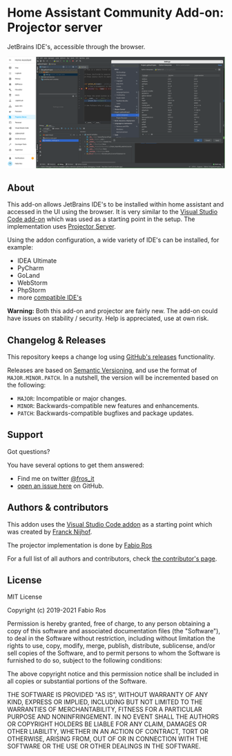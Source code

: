 # Home Assistant Community Add-on: Projector server

JetBrains IDE's, accessible through the browser.

![Projector server in the Home Assistant Frontend](images/screenshot.png)

## About

This add-on allows JetBrains IDE's to be installed within home assistant and accessed in the UI using the browser. It is very similar to the [Visual Studio Code add-on](https://github.com/hassio-addons/addon-vscode) which was used as a starting point in the setup. The implementation uses [Projector Server](https://github.com/JetBrains/projector-server).

Using the addon configuration, a wide variety of IDE's can be installed, for example:

* IDEA Ultimate
* PyCharm
* GoLand
* WebStorm
* PhpStorm
* more [compatible IDE's](https://github.com/JetBrains/projector-installer/blob/master/projector_installer/compatible_ide.json)

__Warning:__ Both this add-on and projector are fairly new. The add-on could have issues on stability / security. Help is appreciated, use at own risk.

## Changelog & Releases

This repository keeps a change log using [GitHub's releases][releases]
functionality.

Releases are based on [Semantic Versioning][semver], and use the format
of `MAJOR.MINOR.PATCH`. In a nutshell, the version will be incremented
based on the following:

- `MAJOR`: Incompatible or major changes.
- `MINOR`: Backwards-compatible new features and enhancements.
- `PATCH`: Backwards-compatible bugfixes and package updates.

## Support

Got questions?

You have several options to get them answered:

- Find me on twitter [@fros_it](https://twitter.com/fros_it)
- [open an issue here][issue] on GitHub.

## Authors & contributors

This addon uses the [Visual Studio Code addon](https://github.com/hassio-addons/addon-vscode) as a starting point which was created by [Franck Nijhof](https://github.com/frenck).

The projector implementation is done by [Fabio Ros](https://github.com/frosit)

For a full list of all authors and contributors,
check [the contributor's page][contributors].

## License

MIT License

Copyright (c) 2019-2021 Fabio Ros

Permission is hereby granted, free of charge, to any person obtaining a copy
of this software and associated documentation files (the "Software"), to deal
in the Software without restriction, including without limitation the rights
to use, copy, modify, merge, publish, distribute, sublicense, and/or sell
copies of the Software, and to permit persons to whom the Software is
furnished to do so, subject to the following conditions:

The above copyright notice and this permission notice shall be included in all
copies or substantial portions of the Software.

THE SOFTWARE IS PROVIDED "AS IS", WITHOUT WARRANTY OF ANY KIND, EXPRESS OR
IMPLIED, INCLUDING BUT NOT LIMITED TO THE WARRANTIES OF MERCHANTABILITY,
FITNESS FOR A PARTICULAR PURPOSE AND NONINFRINGEMENT. IN NO EVENT SHALL THE
AUTHORS OR COPYRIGHT HOLDERS BE LIABLE FOR ANY CLAIM, DAMAGES OR OTHER
LIABILITY, WHETHER IN AN ACTION OF CONTRACT, TORT OR OTHERWISE, ARISING FROM,
OUT OF OR IN CONNECTION WITH THE SOFTWARE OR THE USE OR OTHER DEALINGS IN THE
SOFTWARE.

[contributors]: https://github.com/frosit/addon-projector-server/graphs/contributors
[issue]: https://github.com/frosit/addon-projector-server/issues
[releases]: https://github.com/frosit/addon-projector-server/releases
[semver]: http://semver.org/spec/v2.0.0
[ubuntu-packages]: https://packages.ubuntu.com